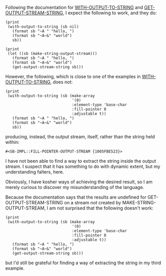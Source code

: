 Following the documentation for [WITH-OUTPUT-TO-STRING][1] and
[GET-OUTPUT-STREAM-STRING][2], I expect the following to work, and they do:

    (print
     (with-output-to-string (sb nil)
       (format sb "~A " "hello, ")
       (format sb "~A~&" "world")
       sb))
    
    (print
     (let ((sb (make-string-output-stream)))
       (format sb "~A " "hello, ")
       (format sb "~A~&" "world")
       (get-output-stream-string sb)))

However, the following, which is close to one of the examples in
[WITH-OUTPUT-TO-STRING][1], does not:

    (print
     (with-output-to-string (sb (make-array
                                 '(0)
                                 :element-type 'base-char
                                 :fill-pointer 0
                                 :adjustable t))
       (format sb "~A " "hello, ")
       (format sb "~A~&" "world")
       sb))

producing, instead, the output stream, itself, rather than the string held within:

    #<SB-IMPL::FILL-POINTER-OUTPUT-STREAM {1005FBE523}>

I have not been able to find a way to extract the string inside the output
stream. I suspect that it has something to do with dynamic extent, but my
understanding falters, here. 

Obviously, I have kosher ways of achieving the desired result, so I am merely
curious to discover my misunderstanding of the language.

Because the documentation says that the results are undefined for
GET-OUTPUT-STREAM-STRING on a stream _not_ created by MAKE-STRING-OUTPUT-STREAM, I
am not surprised that the following doesn't work:

    (print
     (with-output-to-string (sb (make-array
                                 '(0)
                                 :element-type 'base-char
                                 :fill-pointer 0
                                 :adjustable t))
       (format sb "~A " "hello, ")
       (format sb "~A~&" "world")
       (get-output-stream-string sb)))

but I'd still be grateful for finding a way of extracting the string in my third
example.

[1]: http://www.lispworks.com/documentation/HyperSpec/Body/m_w_out_.htm
[2]: http://www.lispworks.com/documentation/HyperSpec/Body/f_get_ou.htm